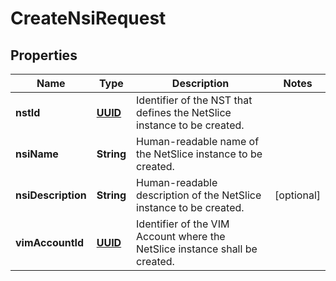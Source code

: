 # CreateNsiRequest

## Properties
Name | Type | Description | Notes
------------ | ------------- | ------------- | -------------
**nstId** | [**UUID**](UUID.md) | Identifier of the NST that defines the NetSlice instance to be created.  | 
**nsiName** | **String** | Human-readable name of the NetSlice instance to be created.  | 
**nsiDescription** | **String** | Human-readable description of the NetSlice instance to be created.  |  [optional]
**vimAccountId** | [**UUID**](UUID.md) | Identifier of the VIM Account where the NetSlice instance shall be created.  | 
